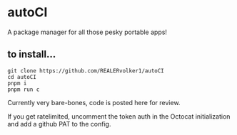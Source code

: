 # autoCI
A package manager for all those pesky portable apps!

## to install...

```
git clone https://github.com/REALERvolker1/autoCI
cd autoCI
pnpm i
pnpm run c
```

Currently very bare-bones, code is posted here for review.

If you get ratelimited, uncomment the token auth in the Octocat initialization and add a github PAT to the config.